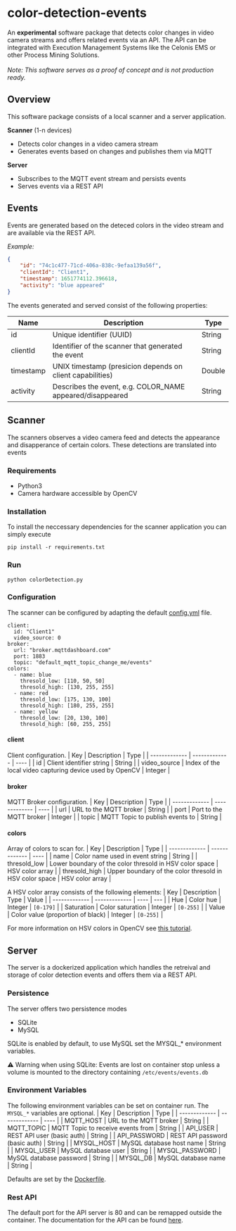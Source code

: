 # color-detection-events
An **experimental** software package that detects color changes in video camera streams and offers related events via an API. The API can be integrated with Execution Management Systems like the Celonis EMS or other Process Mining Solutions.</br></br>
*Note: This software serves as a proof of concept and is not production ready.*
## Overview
This software package consists of a local scanner and a server application.

**Scanner** (1-n devices)
- Detects color changes in a video camera stream
- Generates events based on changes and publishes them via MQTT

**Server**
- Subscribes to the MQTT event stream and persists events
- Serves events via a REST API

## Events
Events are generated based on the deteced colors in the video stream and are available via the REST API.</br>

*Example:*
```JSON
{
    "id": "74c1c477-71cd-406a-838c-9efaa139a56f",
    "clientId": "Client1",
    "timestamp": 1651774112.396618,
    "activity": "blue appeared"
}
```
The events generated and served consist of the following properties:

| Name          | Description         | Type |
| ------------- | ------------- | ---- |
| id            | Unique identifier (UUID)  | String |
| clientId      | Identifier of the scanner that generated the event | String |
| timestamp     | UNIX timestamp (presicion depends on client capabilities) | Double |
| activity      | Describes the event, e.g. COLOR_NAME appeared/disappeared | String |


## Scanner
The scanners observes a video camera feed and detects the appearance and disapperance of certain colors. These detections are translated into events
### Requirements
- Python3
- Camera hardware accessible by OpenCV

### Installation
To install the neccessary dependencies for the scanner application you can simply execute

`pip install -r requirements.txt`

### Run
`python colorDetection.py`

### Configuration
The scanner can be configured by adapting the default [config.yml](client/config.yml) file.
```
client:
  id: "Client1"
  video_source: 0
broker:
  url: "broker.mqttdashboard.com"
  port: 1883
  topic: "default_mqtt_topic_change_me/events"
colors:
  - name: blue
    thresold_low: [110, 50, 50]
    thresold_high: [130, 255, 255]
  - name: red
    thresold_low: [175, 130, 100]
    thresold_high: [180, 255, 255]
  - name: yellow
    thresold_low: [20, 130, 100]
    thresold_high: [60, 255, 255]
```

#### client
Client configuration.
| Key           | Description         | Type |
| ------------- | ------------- | ---- |
| id            | Client identifier string   | String |
| video_source  | Index of the local video capturing device used by OpenCV  | Integer |

#### broker
MQTT Broker configuration.
| Key           | Description         | Type |
| ------------- | ------------- | ---- |
| url           | URL to the MQTT broker   | String |
| port          | Port to the MQTT broker  | Integer |
| topic         | MQTT Topic to publish events to  | String |
#### colors
Array of colors to scan for.
| Key               | Description         | Type |
| -------------     | ------------- | ---- |
| name              | Color name used in event string   | String |
| thresold_low      | Lower boundary of the color thresold in HSV color space | HSV color array |
| thresold_high     | Upper boundary of the color thresold in HSV color space | HSV color array |

A HSV color array consists of the following elements:
| Key           | Description         | Type | Value |
| ------------- | ------------- | ---- | --- |
| Hue           | Color hue    | Integer | `[0-179]` |
| Saturation    | Color saturation   | Integer | `[0-255]` |
| Value         | Color value (proportion of black)  | Integer | `[0-255]` |

For more information on HSV colors in OpenCV see [this tutorial](https://docs.opencv.org/3.4/da/d97/tutorial_threshold_inRange.html).

## Server
The server is a dockerized application which handles the retreival and storage of color detection events and offers them via a REST API.

### Persistence
The server offers two persistence modes
- SQLite
- MySQL

SQLite is enabled by default, to use MySQL set the MYSQL_* environment variables.</br>

:warning: Warning when using SQLite: Events are lost on container stop unless a volume is mounted to the directory containing `/etc/events/events.db`
### Environment Variables
The following environment variables can be set on container run. The `MYSQL_*` variables are optional.
| Key             | Description         | Type |
| -------------   | -------------       | ---- |
| MQTT_HOST       | URL to the MQTT broker   | String |
| MQTT_TOPIC      | MQTT Topic to receive events from | String |
| API_USER        | REST API user (basic auth) | String |
| API_PASSWORD    | REST API password (basic auth) | String |
| MYSQL_HOST      | MySQL database host name | String |
| MYSQL_USER      | MySQL database user | String |
| MYSQL_PASSWORD  | MySQL database password | String |
| MYSQL_DB        | MySQL database name | String |

Defaults are set by the [Dockerfile](Dockerfile).

### Rest API
The default port for the API server is 80 and can be remapped outside the container.
The documentation for the API can be found [here](https://documenter.getpostman.com/view/20818996/UyxbrVtB).

